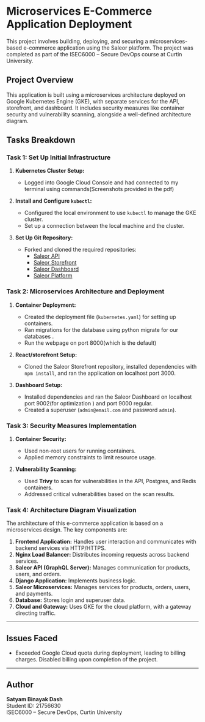 
# Microservices E-Commerce Application Deployment

This project involves building, deploying, and securing a microservices-based e-commerce application using the Saleor platform. The project was completed as part of the ISEC6000 – Secure DevOps course at Curtin University.

## Project Overview

This application is built using a microservices architecture deployed on Google Kubernetes Engine (GKE), with separate services for the API, storefront, and dashboard. It includes security measures like container security and vulnerability scanning, alongside a well-defined architecture diagram.

## Tasks Breakdown

### Task 1: Set Up Initial Infrastructure
1. **Kubernetes Cluster Setup:**
   - Logged into Google Cloud Console and had connected to my terminal using commands(Screenshots provided in the pdf)

2. **Install and Configure `kubectl`:**
   - Configured the local environment to use `kubectl` to manage the GKE cluster.
   - Set up a connection between the local machine and the cluster.

3. **Set Up Git Repository:**
   - Forked and cloned the required repositories:
     - [Saleor API](https://github.com/saleor/saleor)
     - [Saleor Storefront](https://github.com/saleor/react-storefront)
     - [Saleor Dashboard](https://github.com/saleor/saleor-dashboard)
     - [Saleor Platform](https://github.com/saleor/saleor-platform)

### Task 2: Microservices Architecture and Deployment
1. **Container Deployment:**
   - Created the deployment file (`kubernetes.yaml`) for setting up containers.
   - Ran migrations for the database using python migrate for our databases .
   - Run the webpage on port 8000(which is the default)

2. **React/storefront Setup:**
   - Cloned the Saleor Storefront repository, installed dependencies with `npm install`, and ran the application on localhost port 3000.

3. **Dashboard Setup:**
   - Installed dependencies and ran the Saleor Dashboard on localhost port 9002(for optimization ) and port 9000 regular.
   - Created a superuser (`admin@email.com` and password `admin`).

### Task 3: Security Measures Implementation
1. **Container Security:**
   - Used non-root users for running containers.
   - Applied memory constraints to limit resource usage.

2. **Vulnerability Scanning:**
   - Used **Trivy** to scan for vulnerabilities in the API, Postgres, and Redis containers.
   - Addressed critical vulnerabilities based on the scan results.

### Task 4: Architecture Diagram Visualization
The architecture of this e-commerce application is based on a microservices design. The key components are:
1. **Frontend Application:** Handles user interaction and communicates with backend services via HTTP/HTTPS.
2. **Nginx Load Balancer:** Distributes incoming requests across backend services.
3. **Saleor API (GraphQL Server):** Manages communication for products, users, and orders.
4. **Django Application:** Implements business logic.
5. **Saleor Microservices:** Manages services for products, orders, users, and payments.
6. **Database:** Stores login and superuser data.
7. **Cloud and Gateway:** Uses GKE for the cloud platform, with a gateway directing traffic.

---

## Issues Faced

- Exceeded Google Cloud quota during deployment, leading to billing charges. Disabled billing upon completion of the project.

---

## Author
**Satyam Binayak Dash**  
Student ID: 21756630  
ISEC6000 – Secure DevOps, Curtin University
